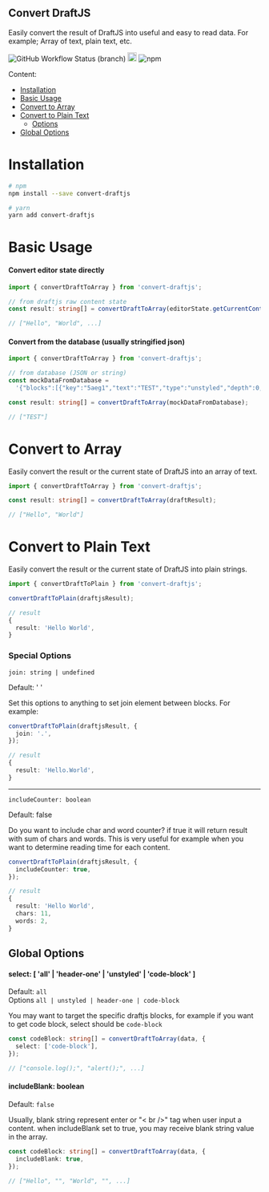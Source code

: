 ## Convert DraftJS

Easily convert the result of DraftJS into useful and easy to read data.
For example; Array of text, plain text, etc.

<p>
<img alt="GitHub Workflow Status (branch)" src="https://img.shields.io/github/workflow/status/resqiar/convert-draftjs/CI/main">
<img src="https://badge.fury.io/js/convert-draftjs.svg" alt="npm version" height="18">
<img alt="npm" src="https://img.shields.io/npm/dw/convert-draftjs">
</p>

Content:

- [Installation](#installation)
- [Basic Usage](#basic-usage)
- [Convert to Array](#convert-to-array)
- [Convert to Plain Text](#convert-to-plain-text)
  - [Options](#special-options)
- [Global Options](#global-options)

# Installation

```bash
# npm
npm install --save convert-draftjs

# yarn
yarn add convert-draftjs
```

# Basic Usage

#### Convert editor state directly

```typescript
import { convertDraftToArray } from 'convert-draftjs';

// from draftjs raw content state
const result: string[] = convertDraftToArray(editorState.getCurrentContent());

// ["Hello", "World", ...]
```

#### Convert from the database (usually stringified json)

```typescript
import { convertDraftToArray } from 'convert-draftjs';

// from database (JSON or string)
const mockDataFromDatabase =
  '{"blocks":[{"key":"5aeg1","text":"TEST","type":"unstyled","depth":0,"inlineStyleRanges":[],"entityRanges":[],"data":{}}]}';

const result: string[] = convertDraftToArray(mockDataFromDatabase);

// ["TEST"]
```

# Convert to Array

Easily convert the result or the current state of DraftJS into an array of text.

```typescript
import { convertDraftToArray } from 'convert-draftjs';

const result: string[] = convertDraftToArray(draftResult);

// ["Hello", "World"]
```

# Convert to Plain Text

Easily convert the result or the current state of DraftJS into plain strings.

```ts
import { convertDraftToPlain } from 'convert-draftjs';

convertDraftToPlain(draftjsResult);

// result
{
  result: 'Hello World',
}
```

### Special Options

`join: string | undefined`

Default: ' '

Set this options to anything to set join element between blocks. For example:

```ts
convertDraftToPlain(draftjsResult, {
  join: '.',
});

// result
{
  result: 'Hello.World',
}
```

<hr />

`includeCounter: boolean`

Default: false

Do you want to include char and word counter?
if true it will return result with sum of chars and words. This is very useful for example when you want to determine reading time for each content.

```ts
convertDraftToPlain(draftjsResult, {
  includeCounter: true,
});

// result
{
  result: 'Hello World',
  chars: 11,
  words: 2,
}
```

## Global Options

#### select: [ 'all' | 'header-one' | 'unstyled' | 'code-block' ]

Default: `all` <br />
Options `all | unstyled | header-one | code-block`

You may want to target the specific draftjs blocks, for example if you want to get code block, select should be `code-block`

```ts
const codeBlock: string[] = convertDraftToArray(data, {
  select: ['code-block'],
});

// ["console.log();", "alert();", ...]
```

#### includeBlank: boolean

Default: `false`

Usually, blank string represent enter or "< br />" tag when user input a content. when includeBlank set to true, you may receive blank string value in the array.

```ts
const codeBlock: string[] = convertDraftToArray(data, {
  includeBlank: true,
});

// ["Hello", "", "World", "", ...]
```
